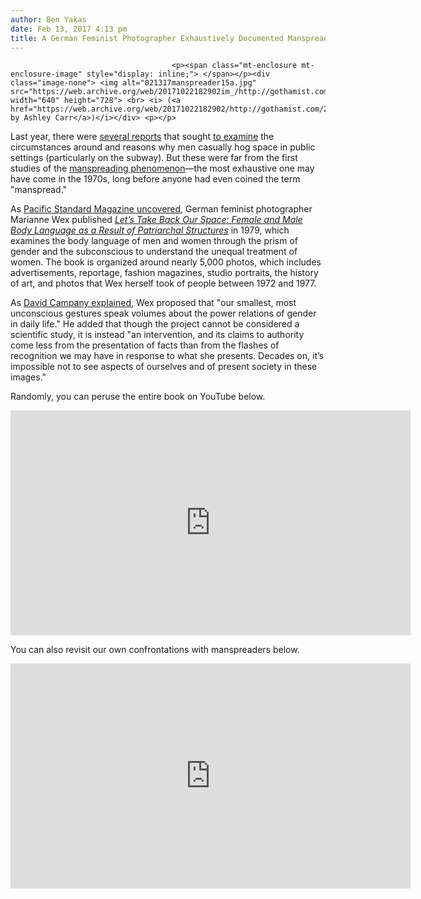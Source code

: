 ```yaml
---
author: Ben Yakas
date: Feb 13, 2017 4:13 pm
title: A German Feminist Photographer Exhaustively Documented Manspreading In The '70s
---
```


	
										<p><span class="mt-enclosure mt-enclosure-image" style="display: inline;"> </span></p><div class="image-none"> <img alt="021317manspreader15a.jpg" src="https://web.archive.org/web/20171022182902im_/http://gothamist.com/attachments/nyc_arts_john/021317manspreader15a.jpg" width="640" height="728"> <br> <i> (<a href="https://web.archive.org/web/20171022182902/http://gothamist.com/2015/03/03/dadspreader_manspreads.php">Photo by Ashley Carr</a>)</i></div> <p></p>

<p>Last year, there were <a href="https://web.archive.org/web/20171022182902/http://gothamist.com/2016/12/09/manspreading_studied.php">several reports</a> that sought <a href="https://web.archive.org/web/20171022182902/http://gothamist.com/2016/01/14/manspreading_apologia.php">to examine</a> the circumstances around and reasons why men casually hog space in public settings (particularly on the subway). But these were far from the first studies of the <a href="https://web.archive.org/web/20171022182902/http://gothamist.com/tags/manspreading">manspreading phenomenon</a>&#x2014;the most exhaustive one may have come in the 1970s, long before anyone had even coined the term &quot;manspread.&quot;</p>

<p>As <a href="https://web.archive.org/web/20171022182902/https://psmag.com/this-may-be-the-most-exhaustive-study-of-manspreading-ever-conducted-e93e84a7710#.fzoy5kkfh">Pacific Standard Magazine uncovered</a>, German feminist photographer Marianne Wex published <a href="https://web.archive.org/web/20171022182902/https://www.amazon.co.uk/Lets-Take-Back-Our-Space-x/dp/3923173008"><em>Let&#x2019;s Take Back Our Space: Female and Male Body Language as a Result of Patriarchal Structures</em></a> in 1979, which examines the body language of men and women through the prism of gender and the subconscious to understand the unequal treatment of women. The book is organized around nearly 5,000 photos, which includes advertisements, reportage, fashion magazines, studio portraits, the history of art, and photos that Wex herself took of people between 1972 and 1977.</p>

<p>As <a href="https://web.archive.org/web/20171022182902/http://davidcampany.com/marianne-wex-lets-take-back-our-space/">David Campany explained</a>, Wex proposed that &quot;our smallest, most unconscious gestures speak volumes about the power relations of gender in daily life.&quot; He added that though the project cannot be considered a scientific study, it is instead &quot;an intervention, and its claims to authority come less from the presentation of facts than from the flashes of recognition we may have in response to what she presents. Decades on, it&#x2019;s impossible not to see aspects of ourselves and of present society in these images.&quot;</p>

<p>Randomly, you can peruse the entire book on YouTube below.</p>

<p><iframe width="640" height="360" src="https://web.archive.org/web/20171022182902if_/https://www.youtube.com/embed/ScoOF2GDFrM" frameborder="0" allowfullscreen></iframe></p>

<p>You can also revisit our own confrontations with manspreaders below. </p>

<p><iframe width="640" height="360" src="https://web.archive.org/web/20171022182902if_/https://www.youtube.com/embed/bxtZRtSLC98" frameborder="0" allowfullscreen></iframe></p>					
										
									
				